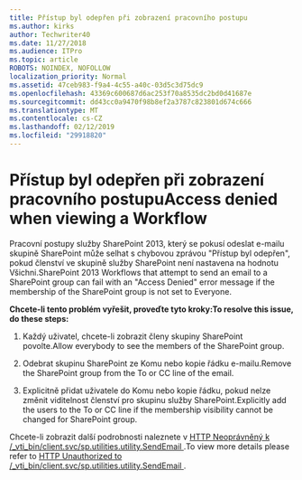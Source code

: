 ```yaml
---
title: Přístup byl odepřen při zobrazení pracovního postupu
ms.author: kirks
author: Techwriter40
ms.date: 11/27/2018
ms.audience: ITPro
ms.topic: article
ROBOTS: NOINDEX, NOFOLLOW
localization_priority: Normal
ms.assetid: 47ceb983-f9a4-4c55-a40c-03d5c3d75dc9
ms.openlocfilehash: 43369c600687d6ac253f70a8535dc2bd0d41687e
ms.sourcegitcommit: dd43cc0a9470f98b8ef2a3787c823801d674c666
ms.translationtype: MT
ms.contentlocale: cs-CZ
ms.lasthandoff: 02/12/2019
ms.locfileid: "29918820"
---
```

# <a name="access-denied-when-viewing-a-workflow"></a><span data-ttu-id="aa3aa-102">Přístup byl odepřen při zobrazení pracovního postupu</span><span class="sxs-lookup"><span data-stu-id="aa3aa-102">Access denied when viewing a Workflow</span></span>

<span data-ttu-id="aa3aa-103">Pracovní postupy služby SharePoint 2013, který se pokusí odeslat e-mailu skupině SharePoint může selhat s chybovou zprávou "Přístup byl odepřen", pokud členství ve skupině služby SharePoint není nastavena na hodnotu Všichni.</span><span class="sxs-lookup"><span data-stu-id="aa3aa-103">SharePoint 2013 Workflows that attempt to send an email to a SharePoint group can fail with an "Access Denied" error message if the membership of the SharePoint group is not set to Everyone.</span></span>
  
 <span data-ttu-id="aa3aa-104">**Chcete-li tento problém vyřešit, proveďte tyto kroky:**</span><span class="sxs-lookup"><span data-stu-id="aa3aa-104">**To resolve this issue, do these steps:**</span></span>
  
 1. <span data-ttu-id="aa3aa-105">Každý uživatel, chcete-li zobrazit členy skupiny SharePoint povolte.</span><span class="sxs-lookup"><span data-stu-id="aa3aa-105">Allow everybody to see the members of the SharePoint group.</span></span> 
  
 2. <span data-ttu-id="aa3aa-106">Odebrat skupinu SharePoint ze Komu nebo kopie řádku e-mailu.</span><span class="sxs-lookup"><span data-stu-id="aa3aa-106">Remove the SharePoint group from the To or CC line of the email.</span></span> 
  
 3. <span data-ttu-id="aa3aa-107">Explicitně přidat uživatele do Komu nebo kopie řádku, pokud nelze změnit viditelnost členství pro skupinu služby SharePoint.</span><span class="sxs-lookup"><span data-stu-id="aa3aa-107">Explicitly add the users to the To or CC line if the membership visibility cannot be changed for SharePoint group.</span></span> 
  
<span data-ttu-id="aa3aa-108">Chcete-li zobrazit další podrobnosti naleznete v [HTTP Neoprávněný k /_vti_bin/client.svc/sp.utilities.utility.SendEmail ](https://go.microsoft.com/fwlink/?linkid=2044694&amp;clcid=0x409).</span><span class="sxs-lookup"><span data-stu-id="aa3aa-108">To view more details please refer to [HTTP Unauthorized to /_vti_bin/client.svc/sp.utilities.utility.SendEmail ](https://go.microsoft.com/fwlink/?linkid=2044694&amp;clcid=0x409).</span></span>
  

